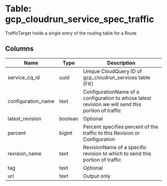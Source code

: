 
# Table: gcp_cloudrun_service_spec_traffic
TrafficTarget holds a single entry of the routing table for a Route
## Columns
| Name        | Type           | Description  |
| ------------- | ------------- | -----  |
|service_cq_id|uuid|Unique CloudQuery ID of gcp_cloudrun_services table (FK)|
|configuration_name|text|ConfigurationName of a configuration to whose latest revision we will send this portion of traffic|
|latest_revision|boolean|Optional|
|percent|bigint|Percent specifies percent of the traffic to this Revision or Configuration|
|revision_name|text|RevisionName of a specific revision to which to send this portion of traffic|
|tag|text|Optional|
|url|text|Output only|
